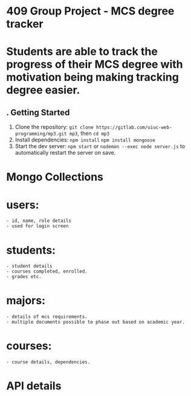 # 409 Group Project - MCS degree tracker
# Students are able to track the progress of their MCS degree with motivation being making tracking degree easier.

## . Getting Started
1. Clone the repository:
`git clone https://gitlab.com/uiuc-web-programming/mp3.git mp3`, then `cd mp3`
2. Install dependencies:
`npm install`
`npm install mongoose`
3. Start the dev server:
`npm start` or 
`nodemon --exec node server.js` to automatically restart the server on save.


# Mongo Collections
# users:
    - id, name, role details
    - used for login screen
# students:
    - student details
    - courses completed, enrolled.
    - grades etc.
# majors:
    - details of mcs requirements.
    - multiple documents possible to phase out based on academic year.
# courses:
    - course details, dependencies.

# API details
